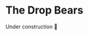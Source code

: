 # The Drop Bears

<!-- Add Text introducing the team and potentially an up to date logo/picture of the team -->
<!-- I wonder if we have a GIF with the red eyes or something from any of our old vlogs -->
<!-- Add links to our socials/Website -->
<!-- Add Table of contents linking to our competition code -->

<!-- Add links pointing to robotpy and its demos -->
<!-- Add links to up to date guides by the team-->

Under construction :construction:
